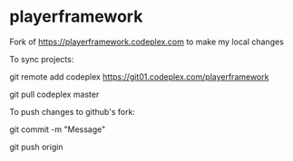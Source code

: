 playerframework
===============

Fork of https://playerframework.codeplex.com to make my local changes 

To sync projects:

git remote add codeplex https://git01.codeplex.com/playerframework

git pull codeplex master



To push changes to github's fork:

git commit -m "Message"

git push origin